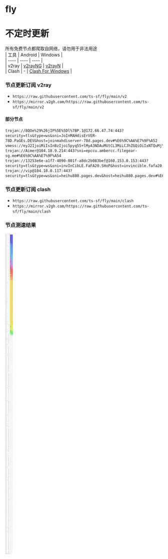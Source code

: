 # fly
# 不定时更新
所有免费节点都爬取自网络，请勿用于非法用途  
|  工具  | Android  | Windows  |  
|  ----  | ----   | ----  |  
| v2ray  | [v2rayNG](https://github.com/2dust/v2rayNG/releases) | [v2rayN](https://github.com/2dust/v2rayN/releases) |  
| Clash  | - | [Clash For Windows](https://github.com/2dust/clashN/releases) | 
  
### 节点更新订阅  v2ray
- `https://raw.githubusercontent.com/ts-sf/fly/main/v2`  
- `https://mirror.v2gh.com/https://raw.githubusercontent.com/ts-sf/fly/main/v2`  

#### 部分节点  
``` 
trojan://8QOe%29%26jIP%5E%5Dl%7BP.1@172.66.47.74:443?security=tls&type=ws&sni=JoInMAHdisErVER-78D.PaGEs.DEV&host=joinmahdiserver-78d.pages.dev#%E6%9C%AA%E7%9F%A52
vmess://eyJ2IjoiMiIsInBzIjoi5pyq55+lMyA3NDAuMUtCL3MiLCJhZGQiOiIxNTQuMjYuMTM0LjEwNiIsInBvcnQiOiIxNDEyOSIsImlkIjoiZTc3OThlMDktMzA5MC00MzY2LWFlODAtZjE4YWZkYWFiZjRmIiwiYWlkIjoiMCIsInNjeSI6ImF1dG8iLCJuZXQiOiJ0Y3AiLCJ0eXBlIjoibm9uZSIsImhvc3QiOiIiLCJwYXRoIjoiIiwidGxzIjoibm9uZSIsInNuaSI6IiIsInRlc3RfbmFtZSI6IjMifQ==
trojan://Aimer@104.18.9.214:443?sni=epccu.ambercc.filegear-sg.me#%E6%9C%AA%E7%9F%A54
trojan://13253e6e-a1f7-4090-801f-a8dc2b083bef@160.153.0.153:443?security=tls&type=ws&sni=invInCibLE.FaFA20.SHoP&host=invincible.fafa20.shop#US
trojan://vip@104.18.0.117:443?security=tls&type=ws&sni=heihu880.pages.dev&host=heihu880.pages.dev#%E6%9C%AA%E7%9F%A55
```
### 节点更新订阅  clash
- `https://raw.githubusercontent.com/ts-sf/fly/main/clash`  
- `https://mirror.v2gh.com/https://raw.githubusercontent.com/ts-sf/fly/main/clash`  

### 节点测速结果
![image](traffic.png)
